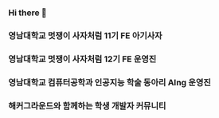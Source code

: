 ### Hi there 👋

<!--
**YoonKeumJae/YoonKeumJae** is a ✨ _special_ ✨ repository because its `README.md` (this file) appears on your GitHub profile.

Here are some ideas to get you started:

- 🔭 I’m currently working on ...
- 🌱 I’m currently learning ...
- 👯 I’m looking to collaborate on ...
- 🤔 I’m looking for help with ...
- 💬 Ask me about ...
- 📫 How to reach me: ...
- 😄 Pronouns: ...
- ⚡ Fun fact: ...
-->
### 영남대학교 멋쟁이 사자처럼 11기 FE 아기사자
### 영남대학교 멋쟁이 사자처럼 12기 FE 운영진
### 영남대학교 컴퓨터공학과 인공지능 학술 동아리 AIng 운영진
### 해커그라운드와 함께하는 학생 개발자 커뮤니티
